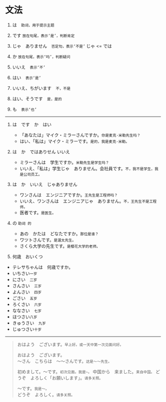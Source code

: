 # 文法

1. は　`助词，用于提示主题`

2. です `放在句尾，表示‘是’，判断肯定`

3. じゃ　ありません　`否定句，表示‘不是’` じゃ <= では

4. か `放在句尾，表示‘吗’，判断疑问`

5. いいえ　`表示‘不’`

6. はい　`表示‘是’`

7. いいえ、ちがいます　`不，不是`

8. はい、そうです　`是，是的`

9. も　`表示‘也’`

---

1. は　です　か　はい

   - 「あなたは」マイク・ミラーさんですか。`你是麦克·米勒先生吗？`
   - はい、「私は」マイク・ミラーです。`是的，我是麦克·米勒。`

2. は　か　ではありせん いいえ

   - ミラーさんは　学生ですか。`米勒先生是学生吗？`
   - いいえ、「私は」学生じゃ　ありません。会社員です。`不，我不是学生，我是公司员工。`

3. は　か　いいえ　じゃありません

   - ワンさんは　エンジニアですか。`王先生是工程师吗？`
   - いいえ、ワンさんは　エンジニアじゃ　ありません。`不，王先生不是工程师。`
   - 医者です。`是医生。`

4. の `助词 的`
   - あの　かたは　どなたですか。`那位是谁？`
   - ワツトさんです。`是渥太先生。`
   - さくら大学の先生です。`是樱花大学的老师。`

5. 何歳　おいくつ

- テレサちゃんは　何歳ですか。
- いちさい`一岁`
- にさい　`二岁`
- さんさい　`三岁`
- よんさい　`四岁`
- ごさい　`五岁`
- ろくさい　`六岁`
- ななさい　`七岁`
- ほつさい`八岁`
- きゅうさい　`九岁`
- じゅつさい`十岁`

---

> おはよう　ございます。`早上好。或一天中第一次见面问好。`
>
> おはよう　ございます。  
> ～さん　こちらは　～～さんです。`这是～～先生。`
>
> 初めまして。～です。`初次见面。我是~。`
> 中国から　来ました。`来自中国。`
> どうぞ　よろしく「お願いします」。`请多关照。`
>
> ～です。`我是～。`  
> どうぞ　よろしく。`请多关照。`
